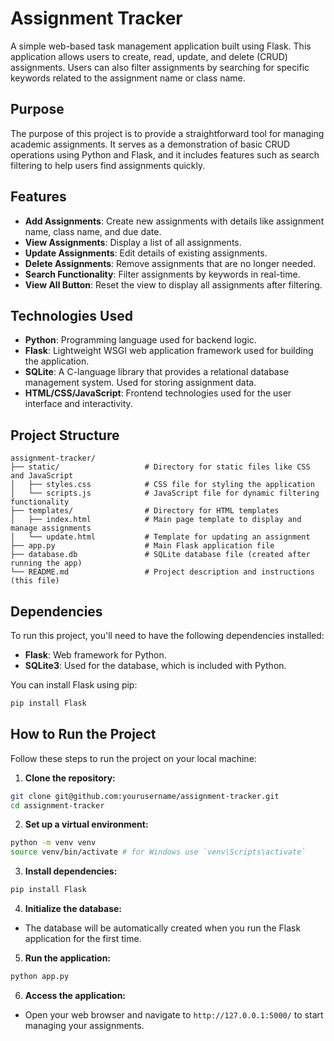 # Assignment Tracker

A simple web-based task management application built using Flask. This application allows users to create, read, update, and delete (CRUD) assignments. Users can also filter assignments by searching for specific keywords related to the assignment name or class name.

## Purpose

The purpose of this project is to provide a straightforward tool for managing academic assignments. It serves as a demonstration of basic CRUD operations using Python and Flask, and it includes features such as search filtering to help users find assignments quickly.

## Features

- **Add Assignments**: Create new assignments with details like assignment name, class name, and due date.
- **View Assignments**: Display a list of all assignments.
- **Update Assignments**: Edit details of existing assignments.
- **Delete Assignments**: Remove assignments that are no longer needed.
- **Search Functionality**: Filter assignments by keywords in real-time.
- **View All Button**: Reset the view to display all assignments after filtering.

## Technologies Used

- **Python**: Programming language used for backend logic.
- **Flask**: Lightweight WSGI web application framework used for building the application.
- **SQLite**: A C-language library that provides a relational database management system. Used for storing assignment data.
- **HTML/CSS/JavaScript**: Frontend technologies used for the user interface and interactivity.

## Project Structure

```plaintext
assignment-tracker/
├── static/                   # Directory for static files like CSS and JavaScript
│   ├── styles.css            # CSS file for styling the application
│   └── scripts.js            # JavaScript file for dynamic filtering functionality
├── templates/                # Directory for HTML templates
│   ├── index.html            # Main page template to display and manage assignments
│   └── update.html           # Template for updating an assignment
├── app.py                    # Main Flask application file
├── database.db               # SQLite database file (created after running the app)
└── README.md                 # Project description and instructions (this file)
```

## Dependencies

To run this project, you'll need to have the following dependencies installed:

- **Flask**: Web framework for Python.
- **SQLite3**: Used for the database, which is included with Python.

You can install Flask using pip:

```bash
pip install Flask
```

## How to Run the Project

Follow these steps to run the project on your local machine:

1. **Clone the repository:**

```bash
git clone git@github.com:yourusername/assignment-tracker.git
cd assignment-tracker
```

2. **Set up a virtual environment:**

```bash
python -m venv venv
source venv/bin/activate # for Windows use `venv\Scripts\activate`
```

3. **Install dependencies:**

```bash
pip install Flask
```

4. **Initialize the database:**

* The database will be automatically created when you run the Flask application for the first time.

5. **Run the application:**

```bash
python app.py
```

6. **Access the application:**

* Open your web browser and navigate to `http://127.0.0.1:5000/` to start managing your assignments.